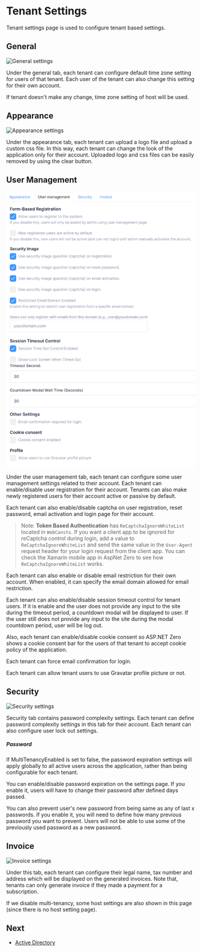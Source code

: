 # Tenant Settings

Tenant settings page is used to configure tenant based settings.

## General

![General settings](images/tenant-settings-core-general.png)

Under the general tab, each tenant can configure default time zone setting for users of that tenant. Each user of the tenant can also change this setting for their own account. 

If tenant doesn't make any change, time zone setting of host will be used.

## Appearance

![Appearance settings](images/tenant-settings-core-appearance.png)

Under the appearance tab, each tenant can upload a logo file and upload a custom css file. In this way, each tenant can change the look of the application only for their account. Uploaded logo and css files can be easily removed by using the clear button.

## User Management

![User management settings](images/tenant-settings-core-user-management-3.png)

Under the user management tab, each tenant can configure some user management settings related to their account. Each tenant can enable/disable user registration for their account. Tenants can also make newly registered users for their account active or passive by default.

Each tenant can also enable/disable captcha on user registration, reset password, email activation and login page for their account.

> Note: **Token Based Authentication** has `ReCaptchaIgnoreWhiteList` located in `WebConsts`. If you want a client app to be ignored for reCaptcha control during login, add a value to `ReCaptchaIgnoreWhiteList` and send the same value in the `User-Agent` request header for your login request from the client app. You can check the Xamarin mobile app in AspNet Zero to see how `ReCaptchaIgnoreWhiteList` works.

Each tenant can also enable or disable email restriction for their own account. When enabled, it can specify the email domain allowed for email restriction.

Each tenant can also enable/disable session timeout control for tenant users. If it is enable and the user does not provide any input to the site during the timeout period, a countdown modal will be displayed to user. If the user still does not provide any input to the site during the modal countdown period, user will be log out.

Also, each tenant can enable/disable cookie consent so ASP.NET Zero shows a cookie consent bar for the users of that tenant to accept cookie policy of the application.

Each tenant can force email confirmation for login.

Each tenant can allow tenant users to use Gravatar profile picture or not.

## Security

![Security settings](images/tenant-settings-core-security.png)

Security tab contains password complexity settings. Each tenant can define password complexity settings in this tab for their account. Each tenant can also configure user lock out settings.

##### Password

If MultiTenancyEnabled is set to false, the password expiration settings will apply globally to all active users across the application, rather than being configurable for each tenant.

You can enable/disable password expiration on the settings page. If you enable it, users will have to change their password after defined days passed.

You can also prevent user's new password from being same as any of last x passwords. If you enable it, you will need to define how many previous password you want to prevent. Users will not be able to use some of the previously used password as a new password.

## Invoice

![Invoice settings](images/tenant-settings-core-invoice.png)

Under this tab, each tenant can configure their legal name, tax number and address which will be displayed on the generated invoices. Note that, tenants can only generate invoice if they made a payment for a subscription.

If we disable multi-tenancy, some host settings are also shown in this page (since there is no host setting page).

## Next

* [Active Directory](Features-Angular-Active-Directory)